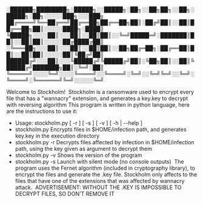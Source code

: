 ░██████╗████████╗░█████╗░░█████╗░██╗░░██╗██╗░░██╗░█████╗░██╗░░░░░███╗░░░███╗
██╔════╝╚══██╔══╝██╔══██╗██╔══██╗██║░██╔╝██║░░██║██╔══██╗██║░░░░░████╗░████║
╚█████╗░░░░██║░░░██║░░██║██║░░╚═╝█████═╝░███████║██║░░██║██║░░░░░██╔████╔██║
░╚═══██╗░░░██║░░░██║░░██║██║░░██╗██╔═██╗░██╔══██║██║░░██║██║░░░░░██║╚██╔╝██║
██████╔╝░░░██║░░░╚█████╔╝╚█████╔╝██║░╚██╗██║░░██║╚█████╔╝███████╗██║░╚═╝░██║
╚═════╝░░░░╚═╝░░░░╚════╝░░╚════╝░╚═╝░░╚═╝╚═╝░░╚═╝░╚════╝░╚══════╝╚═╝░░░░░╚═╝

Welcome to Stockholm!
​
Stockholm is a ransomware used to encrypt every file that has a "wannacry" extension, and generates a key.key to decrypt with reversing algorithm
This program is written in python language, here are the instructions to use it:
​
-   Usage: stockholm.py [ -r <key> ] [ -s ] [ -v ] [ -h | --help ]
​
-   stockholm.py            Encrypts files in $HOME/infection path, and generates key.key in the execution directory
​
-   stockholm.py -r <key>   Decrypts files affected by infection in $HOME/infection path, using the key given as argument to decrypt them
​
-   stockholm.py -v         Shows the version of the program
​
-   stockholm.py -s         Launch with silent mode (no console outputs)
​
The program uses the Fernet algorithm (included in cryptography library), to encrypt the files and generate the .key file.
Stockholm only affects to the files that have one of the extensions that was affected by wannacry attack.
​
ADVERTISEMENT: WITHOUT THE .KEY IS IMPOSSIBLE TO DECRYPT FILES, SO DON'T REMOVE IT